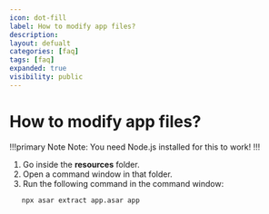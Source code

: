 ```yaml
---
icon: dot-fill
label: How to modify app files?
description: 
layout: defualt
categories: [faq]
tags: [faq]
expanded: true
visibility: public
---
```

# How to modify app files?
!!!primary Note
Note: You need Node.js installed for this to work!
!!!

1. Go inside the **resources** folder.
2. Open a command window in that folder.
3. Run the following command in the command window:

```bash
   npx asar extract app.asar app
```